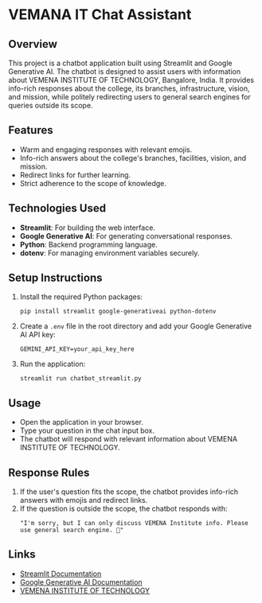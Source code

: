 # VEMANA IT Chat Assistant

## Overview

This project is a chatbot application built using Streamlit and Google Generative AI. The chatbot is designed to assist users with information about VEMENA INSTITUTE OF TECHNOLOGY, Bangalore, India. It provides info-rich responses about the college, its branches, infrastructure, vision, and mission, while politely redirecting users to general search engines for queries outside its scope.

## Features

- Warm and engaging responses with relevant emojis.
- Info-rich answers about the college's branches, facilities, vision, and mission.
- Redirect links for further learning.
- Strict adherence to the scope of knowledge.

## Technologies Used

- **Streamlit**: For building the web interface.
- **Google Generative AI**: For generating conversational responses.
- **Python**: Backend programming language.
- **dotenv**: For managing environment variables securely.

## Setup Instructions

1. Install the required Python packages:

   ```
   pip install streamlit google-generativeai python-dotenv
   ```

2. Create a `.env` file in the root directory and add your Google Generative AI API key:

   ```
   GEMINI_API_KEY=your_api_key_here
   ```

3. Run the application:
   ```
   streamlit run chatbot_streamlit.py
   ```

## Usage

- Open the application in your browser.
- Type your question in the chat input box.
- The chatbot will respond with relevant information about VEMENA INSTITUTE OF TECHNOLOGY.

## Response Rules

1. If the user's question fits the scope, the chatbot provides info-rich answers with emojis and redirect links.
2. If the question is outside the scope, the chatbot responds with:
   ```
   "I'm sorry, but I can only discuss VEMENA Institute info. Please use general search engine. 🙏"
   ```

## Links

- [Streamlit Documentation](https://docs.streamlit.io/)
- [Google Generative AI Documentation](https://developers.google.com/generative-ai)
- [VEMENA INSTITUTE OF TECHNOLOGY](https://vemanait.edu.in/index.html)
